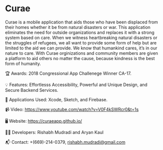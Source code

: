 # Curae
Curae is a mobile application that aids those who have been displaced from their homes whether it be from natural disasters or war. This application eliminates the need for outside organizations and replaces it with a strong system based on care. When we witness heartbreaking natural disasters or the struggles of refugees, we all want to provide some form of help but are limited to the aid we can provide. We know that humankind cares, it’s in our nature to care. With Curae orginizations and community members are given a platform to aid others no matter the cause, because kindness is the best form of humanity. 

🏆 Awards:
2018 Congressional App Challenege Winner CA-17.

💡 Features: Effortlesss Accessibility, Powerful and Unique Design, and Secure Backend Services.

📁 Applications Used: Xcode, Sketch, and Firebase.

📹 Video:
https://www.youtube.com/watch?v=V0F4kSWRcr0&t=1s

🖥️ Website:
https://curaeapp.github.io/ 

👨‍💻 Developers:
Rishabh Mudradi and Aryan Kaul

📬 Contact:
+(669)-214-0379, rishabh.mudradi@gmail.com

